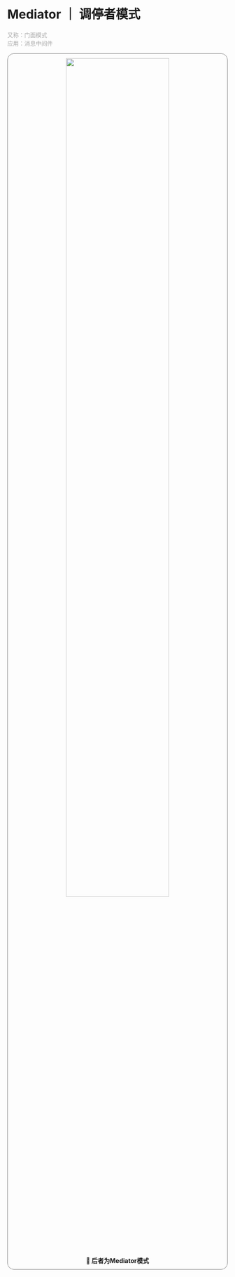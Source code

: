 

# Mediator ｜ 调停者模式

<font color=darkgray size=2>又称：门面模式<br>应用：消息中间件</font>

<div style="text-align:center;border:0.1px solid gray;border-radius:15px;padding:10px"><img src="https://files.catbox.moe/m9cg3w.png" style="width:70%;border-radius:15px"><br><span><b>📌 后者为Mediator模式</b></span></div>


